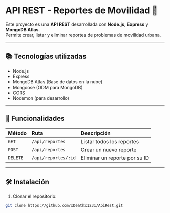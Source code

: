 # API REST - Reportes de Movilidad 🚀

Este proyecto es una **API REST** desarrollada con **Node.js**, **Express** y **MongoDB Atlas**.  
Permite crear, listar y eliminar reportes de problemas de movilidad urbana.

---

## 📚 Tecnologías utilizadas

- Node.js
- Express
- MongoDB Atlas (Base de datos en la nube)
- Mongoose (ODM para MongoDB)
- CORS
- Nodemon (para desarrollo)

---

## 🚀 Funcionalidades

| Método | Ruta | Descripción |
|:-------|:-----|:------------|
| `GET` | `/api/reportes` | Listar todos los reportes |
| `POST` | `/api/reportes` | Crear un nuevo reporte |
| `DELETE` | `/api/reportes/:id` | Eliminar un reporte por su ID |

---

## 🛠️ Instalación

1. Clonar el repositorio:

```bash
git clone https://github.com/xDeathx1231/ApiRest.git
